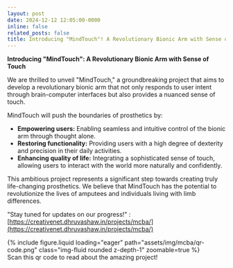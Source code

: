 ```yaml
---
layout: post
date: 2024-12-12 12:05:00-0000
inline: false
related_posts: false
title: Introducing "MindTouch"! A Revolutionary Bionic Arm with Sense of Touch
---
```


**Introducing "MindTouch": A Revolutionary Bionic Arm with Sense of Touch**

We are thrilled to unveil "MindTouch," a groundbreaking project that aims to develop a revolutionary bionic arm that not only responds to user intent through brain-computer interfaces but also provides a nuanced sense of touch.

MindTouch will push the boundaries of prosthetics by:

- **Empowering users:** Enabling seamless and intuitive control of the bionic arm through thought alone.
- **Restoring functionality:** Providing users with a high degree of dexterity and precision in their daily activities.
- **Enhancing quality of life:** Integrating a sophisticated sense of touch, allowing users to interact with the world more naturally and confidently.

This ambitious project represents a significant step towards creating truly life-changing prosthetics. We believe that MindTouch has the potential to revolutionize the lives of amputees and individuals living with limb differences.

"Stay tuned for updates on our progress!" : [https://creativenet.dhruvashaw.in/projects/mcba/](https://creativenet.dhruvashaw.in/projects/mcba/)

<div class="row mt-3">
    <div class="col-sm mt-3 mt-md-0">
        {% include figure.liquid loading="eager" path="assets/img/mcba/qr-code.png" class="img-fluid rounded z-depth-1" zoomable=true %}
        <div class="caption">
            Scan this qr code to read about the amazing project!
        </div>
    </div>
</div>
